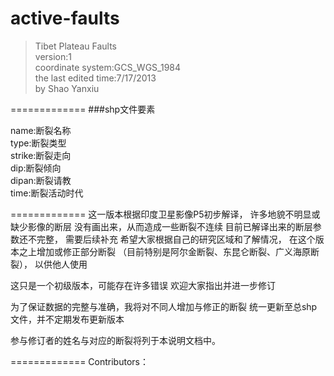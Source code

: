 active-faults
=============

>Tibet Plateau Faults   
>version:1  
>coordinate system:GCS_WGS_1984  
>the last edited time:7/17/2013  
>by Shao Yanxiu

=============
###shp文件要素  

name:断裂名称  
type:断裂类型  
strike:断裂走向  
dip:断裂倾向  
dipan:断裂请教  
time:断裂活动时代  

=============
这一版本根据印度卫星影像P5初步解译，
许多地貌不明显或缺少影像的断层
没有画出来，从而造成一些断裂不连续
目前已解译出来的断层参数还不完整，
需要后续补充
希望大家根据自己的研究区域和了解情况，
在这个版本之上增加或修正部分断裂
（目前特别是阿尔金断裂、东昆仑断裂、广义海原断裂），
以供他人使用  

这只是一个初级版本，可能存在许多错误
欢迎大家指出并进一步修订

为了保证数据的完整与准确，我将对不同人增加与修正的断裂
统一更新至总shp文件，并不定期发布更新版本

参与修订者的姓名与对应的断裂将列于本说明文档中。

=============
Contributors：




